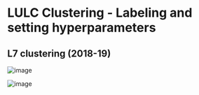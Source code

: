# LULC Clustering - Labeling and setting hyperparameters

## L7 clustering (2018-19)

![image](https://github.com/EA-b13/LULC_L3_Analysis/assets/142974585/14dbdd22-e43c-46bb-b304-05cd6bca6d11)

![image](https://github.com/EA-b13/LULC_L3_Analysis/assets/142974585/626af408-3e88-4180-83db-7b2a6bca000c)

